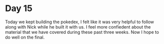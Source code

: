 # Day 15

Today we kept building the pokedex, I felt like it was very helpful to follow along with Nick while he built it with us. I feel more confiedent about the material that we have covered during these past three weeks. Now I hope to do well on the final. 
